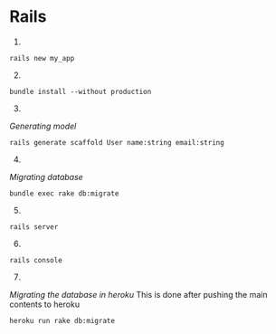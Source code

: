 # Rails

1.
```
rails new my_app
```

2.
```
bundle install --without production
```

3.
_Generating model_
```
rails generate scaffold User name:string email:string
```

4.
_Migrating database_
```
bundle exec rake db:migrate
```

5.
```
rails server
```

6.
```
rails console
```

7.
_Migrating the database in heroku_ This is done after pushing the main contents to heroku
```
heroku run rake db:migrate
```